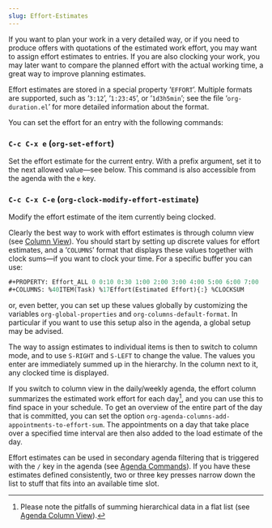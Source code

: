 ```yaml
---
slug: Effort-Estimates
---
```


If you want to plan your work in a very detailed way, or if you need to produce offers with quotations of the estimated work effort, you may want to assign effort estimates to entries. If you are also clocking your work, you may later want to compare the planned effort with the actual working time, a great way to improve planning estimates.

Effort estimates are stored in a special property ‘`EFFORT`’. Multiple formats are supported, such as ‘`3:12`’, ‘`1:23:45`’, or ‘`1d3h5min`’; see the file ‘`org-duration.el`’ for more detailed information about the format.

You can set the effort for an entry with the following commands:

### `C-c C-x e` (`org-set-effort`)

Set the effort estimate for the current entry. With a prefix argument, set it to the next allowed value—see below. This command is also accessible from the agenda with the `e` key.

### `C-c C-x C-e` (`org-clock-modify-effort-estimate`)

Modify the effort estimate of the item currently being clocked.

Clearly the best way to work with effort estimates is through column view (see [Column View](Column-View)). You should start by setting up discrete values for effort estimates, and a ‘`COLUMNS`’ format that displays these values together with clock sums—if you want to clock your time. For a specific buffer you can use:

```lisp
#+PROPERTY: Effort_ALL 0 0:10 0:30 1:00 2:00 3:00 4:00 5:00 6:00 7:00
#+COLUMNS: %40ITEM(Task) %17Effort(Estimated Effort){:} %CLOCKSUM
```

or, even better, you can set up these values globally by customizing the variables `org-global-properties` and `org-columns-default-format`. In particular if you want to use this setup also in the agenda, a global setup may be advised.

The way to assign estimates to individual items is then to switch to column mode, and to use `S-RIGHT` and `S-LEFT` to change the value. The values you enter are immediately summed up in the hierarchy. In the column next to it, any clocked time is displayed.

If you switch to column view in the daily/weekly agenda, the effort column summarizes the estimated work effort for each day[^1], and you can use this to find space in your schedule. To get an overview of the entire part of the day that is committed, you can set the option `org-agenda-columns-add-appointments-to-effort-sum`. The appointments on a day that take place over a specified time interval are then also added to the load estimate of the day.

Effort estimates can be used in secondary agenda filtering that is triggered with the `/` key in the agenda (see [Agenda Commands](Agenda-Commands)). If you have these estimates defined consistently, two or three key presses narrow down the list to stuff that fits into an available time slot.

[^1]: Please note the pitfalls of summing hierarchical data in a flat list (see [Agenda Column View](Agenda-Column-View)).
